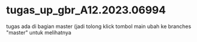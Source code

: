 # tugas_up_gbr_A12.2023.06994

tugas ada di bagian master (jadi tolong klick tombol main ubah ke branches  "master" untuk melihatnya
